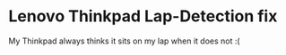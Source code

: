  # Lenovo Thinkpad Lap-Detection fix
 My Thinkpad always thinks it sits on my lap when it does not :(
